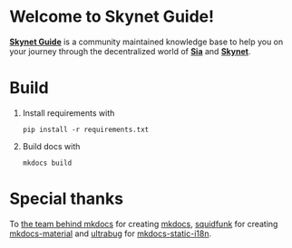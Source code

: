 # Welcome to Skynet Guide!
[**Skynet Guide**](https://skynet.guide/) is a community maintained knowledge base to help you on your journey through the decentralized world of [**Sia**](https://sia.tech/) and [**Skynet**](https://siasky.net/).

# Build

1. Install requirements with
    ```
    pip install -r requirements.txt
    ```
2. Build docs with
   ```
   mkdocs build
   ```

# Special thanks
To [the team behind mkdocs](https://www.mkdocs.org/about/release-notes/#maintenance-team) for creating [mkdocs](https://www.mkdocs.org/), [squidfunk](https://github.com/squidfunk) for creating [mkdocs-material](https://github.com/squidfunk/mkdocs-material) and [ultrabug](https://github.com/ultrabug) for [mkdocs-static-i18n](https://github.com/ultrabug/mkdocs-static-i18n).
